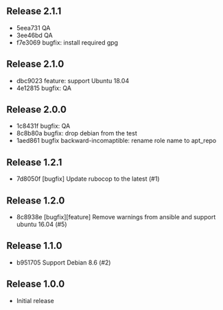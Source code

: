## Release 2.1.1

* 5eea731 QA
* 3ee46bd QA
* f7e3069 bugfix: install required gpg

## Release 2.1.0

* dbc9023 feature: support Ubuntu 18.04
* 4e12815 bugfix: QA

## Release 2.0.0

* 1c8431f bugfix: QA
* 8c8b80a bugfix: drop debian from the test
* 1aed861 bugfix backward-incomaptible: rename role name to apt_repo

## Release 1.2.1

* 7d8050f [bugfix] Update rubocop to the latest (#1)

## Release 1.2.0

* 8c8938e [bugfix][feature] Remove warnings from ansible and support ubuntu 16.04 (#5)

## Release 1.1.0

* b951705 Support Debian 8.6 (#2)

## Release 1.0.0

* Initial release
